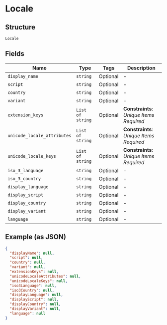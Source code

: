 
# Locale

## Structure

`Locale`

## Fields

| Name | Type | Tags | Description |
|  --- | --- | --- | --- |
| `display_name` | `string` | Optional | - |
| `script` | `string` | Optional | - |
| `country` | `string` | Optional | - |
| `variant` | `string` | Optional | - |
| `extension_keys` | `List of string` | Optional | **Constraints**: *Unique Items Required* |
| `unicode_locale_attributes` | `List of string` | Optional | **Constraints**: *Unique Items Required* |
| `unicode_locale_keys` | `List of string` | Optional | **Constraints**: *Unique Items Required* |
| `iso_3_language` | `string` | Optional | - |
| `iso_3_country` | `string` | Optional | - |
| `display_language` | `string` | Optional | - |
| `display_script` | `string` | Optional | - |
| `display_country` | `string` | Optional | - |
| `display_variant` | `string` | Optional | - |
| `language` | `string` | Optional | - |

## Example (as JSON)

```json
{
  "displayName": null,
  "script": null,
  "country": null,
  "variant": null,
  "extensionKeys": null,
  "unicodeLocaleAttributes": null,
  "unicodeLocaleKeys": null,
  "iso3Language": null,
  "iso3Country": null,
  "displayLanguage": null,
  "displayScript": null,
  "displayCountry": null,
  "displayVariant": null,
  "language": null
}
```

